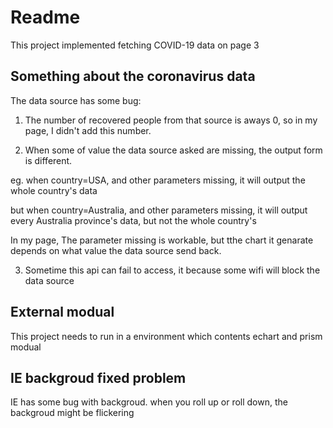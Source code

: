 # Readme

This project implemented fetching COVID-19 data on page 3

## Something about the coronavirus data

The data source has some bug:

1. The number of recovered people from that source is aways 0, so in my page, I didn't add this number.

2. When some of value the data source asked are missing, the output form is different.

eg. when country=USA, and other parameters missing, it will output the whole country's data

but when country=Australia, and other parameters missing, it will output every Australia province's data, but not the whole country's

In my page, The parameter missing is workable, but tthe chart it genarate depends on what value the data source send back.

3. Sometime this api can fail to access, it because some wifi will block the data source

## External modual

This project needs to run in a environment which contents echart and prism modual  

## IE backgroud fixed problem

IE has some bug with backgroud.
when you roll up or roll down, the backgroud might be flickering

